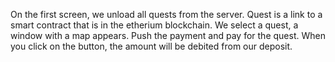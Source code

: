 On the first screen, we unload all quests from the server. 
Quest is a link to a smart contract that is in the etherium blockchain. 
We select a quest, a window with a map appears. 
Push the payment and pay for the quest. 
When you click on the button, the amount will be debited from our deposit.